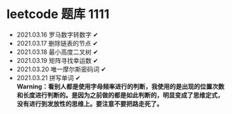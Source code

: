 # leetcode 题库 1111

* 2021.03.16 罗马数字转数字 ✔
* 2021.03.17 删除链表的节点 ✔
* 2021.03.18 最小高度二叉树 ✔
* 2021.03.19 矩阵寻找幸运数 ✔
* 2021.03.20 唯一摩尔斯密码词 ✔
* 2021.03.21 拼写单词 ✔   
    **Warning：看别人都是使用字母频率进行的判断，我使用的是出现的位置次数和长度进行判断的。是因为之前做的都是如此判断的，明显变成了思维定式，没有进行到发放性的思维上。要注意不要把路走死了。**
